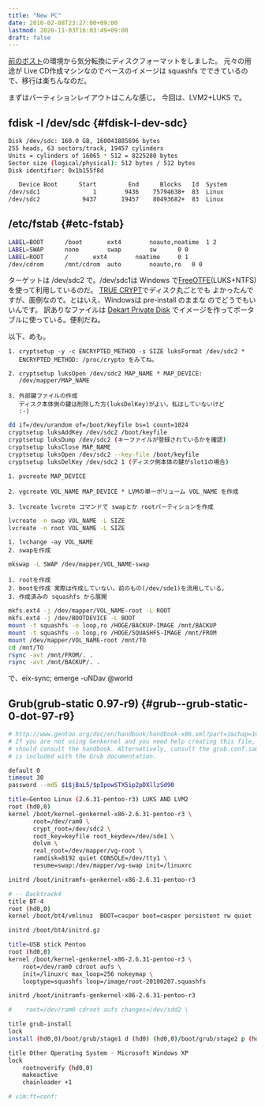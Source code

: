 ```yaml
---
title: "New PC"
date: 2010-02-08T23:27:00+09:00
lastmod: 2020-11-03T16:03:49+09:00
draft: false
---
```


[前のポスト](/blog/new-pc.html)の環境から気分転換にディスクフォーマットをしました。
元々の用途が Live CD作成マシンなのでベースのイメージは squashfs
でできているので、移行は楽ちんなのだ。

まずはパーティションレイアウトはこんな感じ。 今回は、LVM2+LUKS で。


## fdisk -l /dev/sdc {#fdisk-l-dev-sdc}

```sh
Disk /dev/sdc: 160.0 GB, 160041885696 bytes
255 heads, 63 sectors/track, 19457 cylinders
Units = cylinders of 16065 * 512 = 8225280 bytes
Sector size (logical/physical): 512 bytes / 512 bytes
Disk identifier: 0x1b155f8d

   Device Boot      Start         End      Blocks   Id  System
/dev/sdc1               1        9436    75794638+  83  Linux
/dev/sdc2            9437       19457    80493682+  83  Linux
```


## /etc/fstab {#etc-fstab}

```sh
LABEL=BOOT      /boot       ext4        noauto,noatime  1 2
LABEL=SWAP      none        swap        sw      0 0
LABEL=ROOT      /       ext4        noatime     0 1
/dev/cdrom      /mnt/cdrom  auto        noauto,ro   0 0
```

ターゲットは /dev/sdc2 で。/dev/sdc1は Windows
で[FreeOTFE](http://www.freeotfe.org/)(LUKS+NTFS)
を使って利用しているのだ。 [TRUE
CRYPT](http://www.truecrypt.org/)でディスク丸ごとでも
よかったんですが、面倒なので。とはいえ、Windowsは pre-install のままな
のでどうでもいいんです。 訳ありなファイルは
[Dekart Private Disk](http://www.private-disk.net/)
でイメージを作ってポータブルに使っている。便利だね。

以下、めも。

```text
1. cryptsetup -y -c ENCRYPTED_METHOD -s SIZE luksFormat /dev/sdc2 *
   ENCRYPTED_METHOD: /proc/crypto をみてね。

2. cryptsetup luksOpen /dev/sdc2 MAP_NAME * MAP_DEVICE:
   /dev/mapper/MAP_NAME

3. 外部鍵ファイルの作成
   ディスク本体側の鍵は削除した方(luksDelKey)がよい。私はしていないけど
   :-)
```

```sh
dd if=/dev/urandom of=/boot/keyfile bs=1 count=1024
cryptsetup luksAddKey /dev/sdc2 /boot/keyfile
cryptsetup luksDump /dev/sdc2 (キーファイルが登録されているかを確認)
cryptsetup luksClose MAP_NAME
cryptsetup luksOpen /dev/sdc2 --key-file /boot/keyfile
cryptsetup luksDelKey /dev/sdc2 1 (ディスク側本体の鍵がslot1の場合)
```

```text
1. pvcreate MAP_DEVICE

2. vgcreate VOL_NAME MAP_DEVICE * LVMの単一ボリューム VOL_NAME を作成

3. lvcreate lvcrete コマンドで swapとか rootパーティションを作成
```

```sh
lvcreate -n swap VOL_NAME -L SIZE
lvcreate -n root VOL_NAME -L SIZE
```

```text
1. lvchange -ay VOL_NAME
2. swapを作成
```

```sh
mkswap -L SWAP /dev/mapper/VOL_NAME-swap
```

```text
1. rootを作成
2. bootを作成 実際は作成していない。前のもの(/dev/sde1)を流用している。
3. 作成済みの squashfs から展開
```

```sh
mkfs.ext4 -j /dev/mapper/VOL_NAME-root -L ROOT
mkfs.ext4 -j /dev/BOOTDEVICE -L BOOT
mount -t squashfs -o loop,ro /HOGE/BACKUP-IMAGE /mnt/BACKUP
mount -t squashfs -o loop,ro /HOGE/SQUASHFS-IMAGE /mnt/FROM
mount /dev/mapper/VOL_NAME-root /mnt/TO
cd /mnt/TO
rsync -avt /mnt/FROM/. .
rsync -avt /mnt/BACKUP/. .
```

で、eix-sync; emerge -uNDav @world


## Grub(grub-static 0.97-r9) {#grub--grub-static-0-dot-97-r9}

```sh
# http://www.gentoo.org/doc/en/handbook/handbook-x86.xml?part=1&chap=10#doc_chap2
# If you are not using Genkernel and you need help creating this file, you
# should consult the handbook. Alternatively, consult the grub.conf.sample that
# is included with the Grub documentation.

default 0
timeout 30
password --md5 $1$jBaL5/$pIpowSTX5ip2pDXllzSd90

title=Gentoo Linux (2.6.31-pentoo-r3) LUKS AND LVM2
root (hd0,0)
kernel /boot/kernel-genkernel-x86-2.6.31-pentoo-r3 \
       root=/dev/ram0 \
       crypt_root=/dev/sdc2 \
       root_key=keyfile root_keydev=/dev/sde1 \
       dolvm \
       real_root=/dev/mapper/vg-root \
       ramdisk=8192 quiet CONSOLE=/dev/tty1 \
       resume=swap:/dev/mapper/vg-swap init=/linuxrc

initrd /boot/initramfs-genkernel-x86-2.6.31-pentoo-r3

# -- Backtrack4
title BT-4
root (hd0,0)
kernel /boot/bt4/vmlinuz  BOOT=casper boot=casper persistent rw quiet

initrd /boot/bt4/initrd.gz

title=USB stick Pentoo
root (hd0,0)
kernel /boot/kernel-genkernel-x86-2.6.31-pentoo-r3 \
    root=/dev/ram0 cdroot aufs \
    init=/linuxrc max_loop=256 nokeymap \
    looptype=squashfs loop=/image/root-20100207.squashfs

initrd /boot/initramfs-genkernel-x86-2.6.31-pentoo-r3

#    root=/dev/ram0 cdroot aufs changes=/dev/sdd2 \

title grub-install
lock
install (hd0,0)/boot/grub/stage1 d (hd0) (hd0,0)/boot/grub/stage2 p (hd0,0)/boot/grub/grub.conf

title Other Operating System - Microsoft Windows XP
lock
    rootnoverify (hd0,0)
    makeactive
    chainloader +1

# vim:ft=conf:
```
